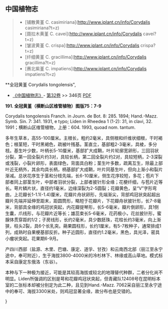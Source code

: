 

## 中国植物志

> * [铺散黄堇  C.  casimiriana](http://www.iplant.cn/info/Corydalis casimiriana?t=z)
> * [聂拉木黄堇  C.  cavei](http://www.iplant.cn/info/Corydalis cavei?t=z)
> * [皱波黄堇  C.  crispa](http://www.iplant.cn/info/Corydalis crispa?t=z)
> * [纤细黄堇  C.  gracillima](http://www.iplant.cn/info/Corydalis gracillima?t=z)
> * [赛北紫堇  C.  impatiens](http://www.iplant.cn/info/Corydalis impatiens?t=z)


**全冠黄堇 Corydalis tongolensis",



* [《中国植物志》](http://www.iplant.cn/frps)- [第32卷](http://www.iplant.cn/frps/vol/32) >> 346页 [PDF](http://www.iplant.cn/frps/pdf/32/346a.pdf)


**191. 全冠黄堇（横断山区维管植物）图版75：7-9**

Corydalis tongolensis Franch. in Journ. de Bot. 8: 285. 1894; Hand.-Mazz. Symb. Sin. 7: 341. 1931, e typo; Liden in Rheedea 1 (1-2): 31, in clavi, 32. 1991；横断山区维管植物，上册：604. 1993, quoad nom. tantum.

多年生草本，高55-100厘米。主根长，粗约2毫米，具侧根和纤维状细根，干时褐色；根茎短，干时黑褐色，疏被叶残基。茎直立，基部粗2-3毫米，具棱，多分枝。基生叶少数，叶柄长5-10厘米，基部扩大成鞘，叶片轮廓宽卵形，三回羽状分裂，第一回全裂片约3对，具较长柄，第二回全裂片约2对，具较短柄，2-3深裂或浅裂，小裂片卵形，表面绿色，背面具白粉；茎生叶多数，疏离互生，除最上部叶近无柄外，其余均具长柄，柄基部扩大成鞘，叶片同基生叶，但向上渐小和裂片渐减。总状花序生于茎和分枝先端，长6-10厘米，侧生花序较短，多花；苞片下部者同上部茎生叶，中部者羽状分裂，上部者披针形全缘；花梗纤细，与苞片近等长。萼片鳞片状，直径约1毫米，边缘深裂为2-5圆裂；花瓣黄色，呈“V”字形弯曲，上花瓣长1-1.1(-1.4)厘米，花瓣片舟状卵形，先端渐尖，背部鸡冠状突起超出瓣片先端并延伸至距末，距圆筒形，略短于花瓣片，下花瓣舟状披针形，长7-8毫米，背部具全缘的鸡冠状突起，内花瓣提琴形，长5-6毫米，瓣片倒卵形，具1侧生囊，爪线形，与花瓣片近等长；雄蕊束长5-6毫米，花药极小，花丝披针形，蜜腺体贯穿距的1/2；子房线形，长约2毫米，具少数胚珠，花柱长约3毫米，向上渐狭，柱头2裂，具6个长乳突。蒴果圆柱形，长约1厘米，有5-7枚种子，通常排成1列，成熟时自果梗基部反折。种子近圆形，直径约1.2毫米，黑色，具光泽，密具小瘤状突起。花果期6-9月。

产四川西部（盐源、木里、巴塘、康定、道孚、甘孜）和云南西北部（丽江至永宁途中，奉可附近），生于海拔3800-4000米的冷杉林下、林缘或高山草地。模式标本采自康定东俄洛（东谷）。

本种与下一种极为接近，可能是其较高海拔或较北的地理替代种群，二者分化尚不明显。Liden所强调的区别是萼和花瓣鸡冠状突起，但青藏队12408号在昆明标本室的二张标本却被分别定为此二种，且见到Hand.-Mazz. 7062采自丽江至永宁途中的奉可、海拔3300米处，则鸡冠显著全缘，故分布也是交错的。



}